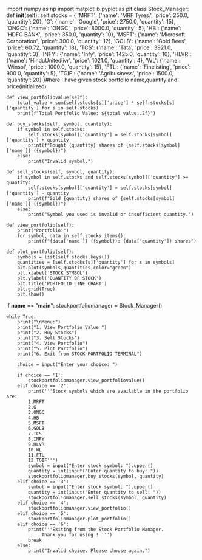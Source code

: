 import numpy as np
import matplotlib.pyplot as plt
class Stock_Manager:
    def __init__(self):
        self.stocks = {
            'MRFT': {'name': 'MRF Tyres.', 'price': 250.0, 'quantity': 20},
            'G': {'name': 'Google', 'price': 2750.0, 'quantity': 15},
            'ONGC': {'name': 'ONGC', 'price': 8000.0, 'quantity': 5},
            'HB': {'name': 'HDFC BANK', 'price': 350.0, 'quantity': 10},
            'MSFT': {'name': 'Microsoft Corporation', 'price': 300.0, 'quantity': 12},
            'GOLB': {'name': 'Gold Bees', 'price': 60.72, 'quantity': 18},
            'TCS': {'name': 'Tata', 'price': 3921.0, 'quantity': 3},
            'INFY': {'name': 'Infy', 'price': 1425.0, 'quantity': 10},
            'HLVR': {'name': 'HinduUnitedlivr', 'price': 1021.0, 'quantity': 4},
            'WL': {'name': 'Winsol', 'price': 1000.0, 'quantity': 15},
            'FTL': {'name': 'Finelisting', 'price': 900.0, 'quantity': 5},
            'TGIF': {'name': 'Agribusiness', 'price': 1500.0, 'quantity': 20}
        }#here I have given stock portfolio name,quantity and price(initialized)

    def view_portfoliovalue(self):
        total_value = sum(self.stocks[s]['price'] * self.stocks[s]['quantity'] for s in self.stocks)
        print(f"Total Portfolio Value: ${total_value:.2f}")

    def buy_stocks(self, symbol, quantity):
        if symbol in self.stocks:
            self.stocks[symbol]['quantity'] = self.stocks[symbol]['quantity'] + quantity
            print(f"Bought {quantity} shares of {self.stocks[symbol]['name']} ({symbol})")
        else:
            print("Invalid symbol.")

    def sell_stocks(self, symbol, quantity):
        if symbol in self.stocks and self.stocks[symbol]['quantity'] >= quantity:
            self.stocks[symbol]['quantity'] = self.stocks[symbol]['quantity'] - quantity
            print(f"Sold {quantity} shares of {self.stocks[symbol]['name']} ({symbol})")
        else:
            print("Symbol you used is invalid or insufficient quantity.")

    def view_portfolio(self):
        print("Portfolio:")
        for symbol, data in self.stocks.items():
            print(f"{data['name']} ({symbol}): {data['quantity']} shares")

    def plot_portfolio(self):
        symbols = list(self.stocks.keys())
        quantities = [self.stocks[s]['quantity'] for s in symbols]
        plt.plot(symbols,quantities,color="green")
        plt.xlabel('STOCK SYMBOL')
        plt.ylabel('QUANTITY OF STOCK')
        plt.title('PORTFOLIO LINE CHART')
        plt.grid(True)
        plt.show()

if __name__ == "__main__":
    stockportfoliomanager = Stock_Manager()

    while True:
        print("\nMenu:")
        print("1. View Portfolio Value ")
        print("2. Buy Stocks")
        print("3. Sell Stocks")
        print("4. View Portfolio")
        print("5. Plot Portfolio")
        print("6. Exit from STOCK PORTFOLIO TERMINAL")

        choice = input("Enter your choice: ")

        if choice == '1':
            stockportfoliomanager.view_portfoliovalue()
        elif choice == '2':
            print('''Stock symbols which are available in the portfolio are:
            1.MRFT
            2.G
            3.ONGC
            4.HB
            5.MSFT
            6.GOLB
            7.TCS
            8.INFY
            9.HLVR
            10.WL
            11.FTL
            12.TGIF''')
            symbol = input("Enter stock symbol: ").upper()
            quantity = int(input("Enter quantity to buy: "))
            stockportfoliomanager.buy_stocks(symbol, quantity)
        elif choice == '3':
            symbol = input("Enter stock symbol: ").upper()
            quantity = int(input("Enter quantity to sell: "))
            stockportfoliomanager.sell_stocks(symbol, quantity)
        elif choice == '4':
            stockportfoliomanager.view_portfolio()
        elif choice == '5':
            stockportfoliomanager.plot_portfolio()
        elif choice == '6':
            print('''Exiting from the Stock Portfolio Manager.
                 Thank you for using ! ''')
            break
        else:
            print("Invalid choice. Please choose again.") 
